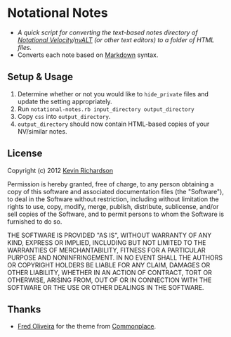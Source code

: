 # Notational Notes
* *A quick script for converting the text-based notes directory of [Notational Velocity](http://notational.net/)/[nvALT](http://brettterpstra.com/project/nvalt/) (or other text editors) to a folder of HTML files.*
* Converts each note based on [Markdown](http://daringfireball.net/projects/markdown/syntax) syntax.

## Setup & Usage
1. Determine whether or not you would like to `hide_private` files and update the setting appropriately.
2. Run `notational-notes.rb input_directory output_directory`
3. Copy `css` into `output_directory`.
3. `output_directory` should now contain HTML-based copies of your NV/similar notes.

## License
Copyright (c) 2012 [Kevin Richardson](http://magically.us)

Permission is hereby granted, free of charge, to any person obtaining a copy
of this software and associated documentation files (the "Software"), to deal
in the Software without restriction, including without limitation the rights
to use, copy, modify, merge, publish, distribute, sublicense, and/or sell
copies of the Software, and to permit persons to whom the Software is
furnished to do so.

THE SOFTWARE IS PROVIDED "AS IS", WITHOUT WARRANTY OF ANY KIND, EXPRESS OR
IMPLIED, INCLUDING BUT NOT LIMITED TO THE WARRANTIES OF MERCHANTABILITY,
FITNESS FOR A PARTICULAR PURPOSE AND NONINFRINGEMENT. IN NO EVENT SHALL THE
AUTHORS OR COPYRIGHT HOLDERS BE LIABLE FOR ANY CLAIM, DAMAGES OR OTHER
LIABILITY, WHETHER IN AN ACTION OF CONTRACT, TORT OR OTHERWISE, ARISING FROM,
OUT OF OR IN CONNECTION WITH THE SOFTWARE OR THE USE OR OTHER DEALINGS IN
THE SOFTWARE.

## Thanks
* [Fred Oliveira](http://helloform.com/) for the theme from [Commonplace](https://github.com/fredoliveira/commonplace).
